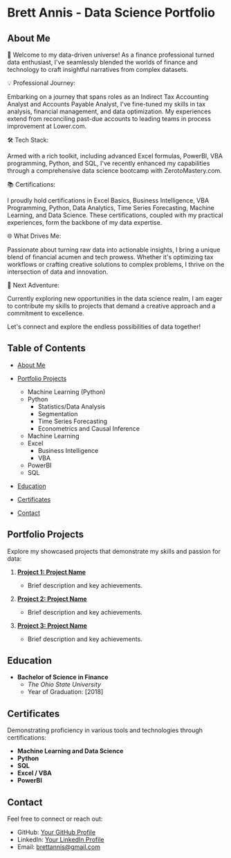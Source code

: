 # Brett Annis - Data Science Portfolio

## About Me

🚀 Welcome to my data-driven universe! As a finance professional turned data enthusiast, I've seamlessly blended the worlds of finance and technology to craft insightful narratives from complex datasets.


💡 Professional Journey:

Embarking on a journey that spans roles as an Indirect Tax Accounting Analyst and Accounts Payable Analyst, I've fine-tuned my skills in tax analysis, financial management, and data optimization. My              experiences extend from reconciling past-due accounts to leading teams in process improvement at Lower.com.


🛠️ Tech Stack:

Armed with a rich toolkit, including advanced Excel formulas, PowerBI, VBA programming, Python, and SQL, I've recently enhanced my capabilities through a comprehensive data science bootcamp with                  ZerotoMastery.com.


📚 Certifications:

I proudly hold certifications in Excel Basics, Business Intelligence, VBA Programming, Python, Data Analytics, Time Series Forecasting, Machine Learning, and Data Science. These certifications, coupled           with my practical experiences, form the backbone of my data expertise.


🌐 What Drives Me:

Passionate about turning raw data into actionable insights, I bring a unique blend of financial acumen and tech prowess. Whether it's optimizing tax workflows or crafting creative solutions to complex            problems, I thrive on the intersection of data and innovation.


🎯 Next Adventure:

Currently exploring new opportunities in the data science realm, I am eager to contribute my skills to projects that demand a creative approach and a commitment to excellence.

Let's connect and explore the endless possibilities of data together!

## Table of Contents
- [About Me](#about-me)
- [Portfolio Projects](#portfolio-projects)
   - Machine Learning (Python)
   - Python
      - Statistics/Data Analysis
      - Segmentation
      - Time Series Forecasting
      - Econometrics and Causal Inference
   - Machine Learning
   - Excel
      - Business Intelligence
      - VBA
   - PowerBI
   - SQL
      
- [Education](#education)
- [Certificates](#certificates)
- [Contact](#contact)

## Portfolio Projects
Explore my showcased projects that demonstrate my skills and passion for data:

1. **[Project 1: Project Name](link-to-project-1)**
   - Brief description and key achievements.

2. **[Project 2: Project Name](link-to-project-2)**
   - Brief description and key achievements.

3. **[Project 3: Project Name](link-to-project-3)**
   - Brief description and key achievements.

## Education
- **Bachelor of Science in Finance**
  - *The Ohio State University*
  - Year of Graduation: [2018]

## Certificates
Demonstrating proficiency in various tools and technologies through certifications:

- **Machine Learning and Data Science**
- **Python**
- **SQL**
- **Excel / VBA**
- **PowerBI**

## Contact
Feel free to connect or reach out:

- GitHub: [Your GitHub Profile](link-to-github)
- LinkedIn: [Your LinkedIn Profile](`www.linkedin.com/in/brett-annis-308418137`)
- Email: brettannis@gmail.com
